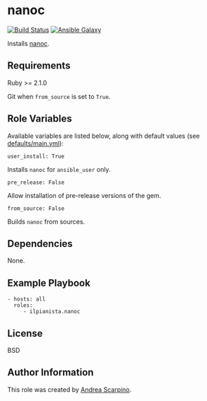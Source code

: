 nanoc
=====

[![Build Status](https://travis-ci.org/ilpianista/ansible-role-nanoc.svg?branch=master)](https://travis-ci.org/ilpianista/ansible-role-nanoc)
[![Ansible Galaxy](http://img.shields.io/badge/ansible--galaxy-nanoc-blue.svg)](https://galaxy.ansible.com/ilpianista/nanoc/)

Installs [nanoc](https://nanoc.ws/about/).

Requirements
------------

Ruby >= 2.1.0

Git when `from_source` is set to `True`.

Role Variables
--------------

Available variables are listed below, along with default values (see [defaults/main.yml](defaults/main.yml)):

    user_install: True

Installs `nanoc` for `ansible_user` only.

    pre_release: False

Allow installation of pre-release versions of the gem.

    from_source: False

Builds `nanoc` from sources.

Dependencies
------------

None.

Example Playbook
----------------

    - hosts: all
      roles:
         - ilpianista.nanoc

License
-------

BSD

Author Information
------------------

This role was created by [Andrea Scarpino](https://andreascarpino.it).
